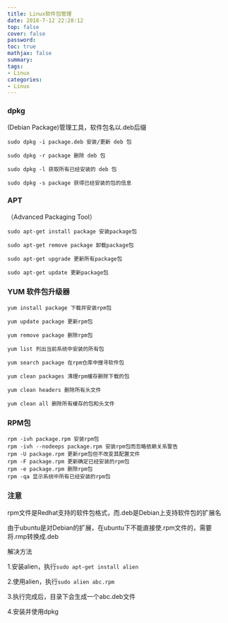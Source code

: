 ```yaml
---
title: Linux软件包管理
date: 2018-7-12 22:28:12
top: false
cover: false
password:
toc: true
mathjax: false
summary: 
tags:
- Linux
categories:
- Linux
---
```



### dpkg 

(Debian Package)管理工具，软件包名以.deb后缀

```
sudo dpkg -i package.deb 安装/更新 deb 包 

sudo dpkg -r package 删除 deb 包 

sudo dpkg -l 获取所有已经安装的 deb 包 

sudo dpkg -s package 获得已经安装的包的信息
```

### APT

（Advanced Packaging Tool）

```
sudo apt-get install package 安装package包

sudo apt-get remove package 卸载package包

sudo apt-get upgrade 更新所有package包  

sudo apt-get update 更新package包                             
```    

 
### YUM 软件包升级器

```
yum install package 下载并安装rpm包 

yum update package 更新rpm包 

yum remove package 删除rpm包 

yum list 列出当前系统中安装的所有包

yum search package 在rpm仓库中搜寻软件包 

yum clean packages 清理rpm缓存删除下载的包 

yum clean headers 删除所有头文件

yum clean all 删除所有缓存的包和头文件 
```

 
### RPM包

```
rpm -ivh package.rpm 安装rpm包 
rpm -ivh --nodeeps package.rpm 安装rpm包而忽略依赖关系警告 
rpm -U package.rpm 更新rpm包但不改变其配置文件 
rpm -F package.rpm 更新确定已经安装的rpm包 
rpm -e package.rpm 删除rpm包 
rpm -qa 显示系统中所有已经安装的rpm包 
```

### 注意

rpm文件是Redhat支持的软件包格式，而.deb是Debian上支持软件包的扩展名

由于ubuntu是对Debian的扩展，在ubuntu下不能直接使.rpm文件的，需要将.rmp转换成.deb

解决方法

1.安装alien，执行`sudo apt-get install alien`

2.使用alien，执行`sudo alien abc.rpm`

3.执行完成后，目录下会生成一个abc.deb文件

4.安装并使用dpkg
